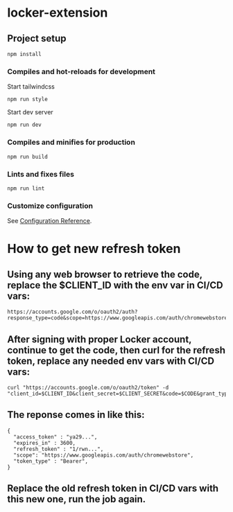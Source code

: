 # locker-extension

## Project setup
```
npm install
```

### Compiles and hot-reloads for development
Start tailwindcss
```
npm run style
```
Start dev server
```
npm run dev
```

### Compiles and minifies for production
```
npm run build
```

### Lints and fixes files
```
npm run lint
```

### Customize configuration
See [Configuration Reference](https://cli.vuejs.org/config/).


# How to get new refresh token
## Using any web browser to retrieve the code, replace the $CLIENT_ID with the env var in CI/CD vars:
```
https://accounts.google.com/o/oauth2/auth?response_type=code&scope=https://www.googleapis.com/auth/chromewebstore&client_id=$CLIENT_ID&redirect_uri=urn:ietf:wg:oauth:2.0:oob
```
## After signing with proper Locker account, continue to get the code, then curl for the refresh token, replace any needed env vars with CI/CD vars:
```
curl "https://accounts.google.com/o/oauth2/token" -d "client_id=$CLIENT_ID&client_secret=$CLIENT_SECRET&code=$CODE&grant_type=authorization_code&redirect_uri=urn:ietf:wg:oauth:2.0:oob"
```
## The reponse comes in like this:
```
{
  "access_token" : "ya29...",
  "expires_in" : 3600,
  "refresh_token" : "1/rwn...",
  "scope": "https://www.googleapis.com/auth/chromewebstore",
  "token_type" : "Bearer",
}
```
## Replace the old refresh token in CI/CD vars with this new one, run the job again.
